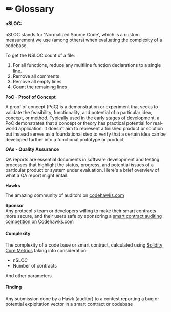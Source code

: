 # ✏ Glossary

#### nSLOC:

nSLOC stands for 'Normalized Source Code', which is a custom measurement we use (among others) when evaluating the complexity of a codebase.

To get the NSLOC count of a file:

1. For all functions, reduce any multiline function declarations to a single line.
2. Remove all comments
3. Remove all empty lines
4. Count the remaining lines



**PoC - Proof of Concept**

A proof of concept (PoC) is a demonstration or experiment that seeks to validate the feasibility, functionality, and potential of a particular idea, concept, or method. Typically used in the early stages of development, a PoC demonstrates that a concept or theory has practical potential for real-world application. It doesn't aim to represent a finished product or solution but instead serves as a foundational step to verify that a certain idea can be developed further into a functional prototype or product.



**QAs - Quality Assurance**

QA reports are essential documents in software development and testing processes that highlight the status, progress, and potential issues of a particular product or system under evaluation. Here's a brief overview of what a QA report might entail:



**Hawks**

The amazing community of auditors on [codehawks.com](https://codehawks.com)



**Sponsor**\
Any protocol's team or developers willing to make their smart contracts more secure, and their users safe by sponsoring a [smart contract auditing competition](protocol-teams-sponsors/the-ecosystem.md) on Codehawks.com

#### Complexity

The complexity of a code base or smart contract, calculated using [Solidity Core Metrics](https://github.com/Consensys/solidity-metrics) taking into consideration:

* nSLOC
* Number of contracts

And other parameters

#### **Finding**

Any submission done by a Hawk (auditor) to a contest reporting a bug or potential exploitation vector in a smart contract or codebase

